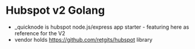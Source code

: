 # Hubspot v2 Golang

- _quicknode is hubspot node.js/express app starter - featuring here as reference for the V2
- vendor holds https://github.com/retgits/hubspot library